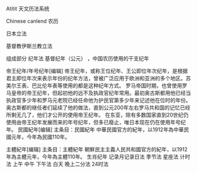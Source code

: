 Atitit 天文历法系统


Chinese canlend 农历

日本立法

基督教伊斯兰教立法

组成部分  纪年法
基督纪年（公元）
，中国农历使用的干支纪年


帝王纪年/年号纪年[编辑]
帝王纪年，或称王位纪年、王公即位年次纪年，是根据君主即位年次来表示年份的纪年方法，曾被广泛应用于欧洲和亚洲的多个地区。苏美尔王表、巴比伦年表等使用的都是这种纪年方式。
罗马帝国时期，也曾使用罗马皇帝的帝王纪年，但起初他的远不及执政官纪年常用。最初奥古斯都用他已经当执政官多少年和罗马元老院已经任命他为护民官第多少年来记述他在位时的年份。奥古斯都的继任者们延续了他的做法，直到公元200年左右罗马共和国的记忆已经所剩无几了，他们才公开的使用帝王纪年。
在东亚，除有多数国家直到20世纪仍使用由帝王纪年发展而来的年号纪年，但多已廢止，唯日本现在仍在使用年号纪年。
民國紀年[编辑]
主条目：民國紀年
中華民國官方的紀年，以1912年為中華民國元年，今年為民國110年。

主體紀年[编辑]
主条目：主體紀年
朝鮮民主主義人民共和國官方的紀年，以1912年為主體元年，今年為主體110年。
生肖纪年
记录月记录日法
季节法
星座法
计时法
上午  中午 下午法
白天 晚上二分法
24时法
